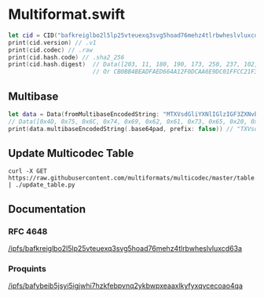 # Multiformat.swift

```swift
let cid = CID("bafkreiglbo2l5lp25vteuexq3svg5hoad76mehz4tlrbwheslvluxcd63a")
print(cid.version) // .v1
print(cid.codec) // .raw
print(cid.hash.code) // .sha2_256
print(cid.hash.digest)  // Data([203, 11, 180, 190, 173, 250, 237, 102, 74, 18, 240, 220, 170, 110, 157, 192, 31, 252, 194, 31, 60, 154, 226, 27, 28, 146, 93, 87, 75, 136, 126, 216])
                        // Or CB0BB4BEADFAED664A12F0DCAA6E9DC01FFCC21F3C9AE21B1C925D574B887ED8
```

## Multibase

```swift
let data = Data(fromMultibaseEncodedString: "MTXVsdGliYXNlIGlzIGF3ZXNvbWUhIFxvLw==")
// Data([0x4D, 0x75, 0x6C, 0x74, 0x69, 0x62, 0x61, 0x73, 0x65, 0x20, 0x69, 0x73, 0x20, 0x61, 0x77, 0x65, 0x73, 0x6F, 0x6D, 0x65, 0x21, 0x20, 0x5C, 0x6F, 0x2F])
print(data.multibaseEncodedString(.base64pad, prefix: false)) // "TXVsdGliYXNlIGlzIGF3ZXNvbWUhIFxvLw=="
```

## Update Multicodec Table

```
curl -X GET https://raw.githubusercontent.com/multiformats/multicodec/master/table.csv | ./update_table.py
```

## Documentation

### RFC 4648

[/ipfs/bafkreiglbo2l5lp25vteuexq3svg5hoad76mehz4tlrbwheslvluxcd63a](https://ipfs.io/ipfs/bafkreiglbo2l5lp25vteuexq3svg5hoad76mehz4tlrbwheslvluxcd63a)

### Proquints

[/ipfs/bafybeib5jsyi5igjwhi7hzkfebpvnq2ykbwpxeaaxlkyfyxqvcecoao4qa](https://ipfs.io/ipfs/bafybeib5jsyi5igjwhi7hzkfebpvnq2ykbwpxeaaxlkyfyxqvcecoao4qa)
